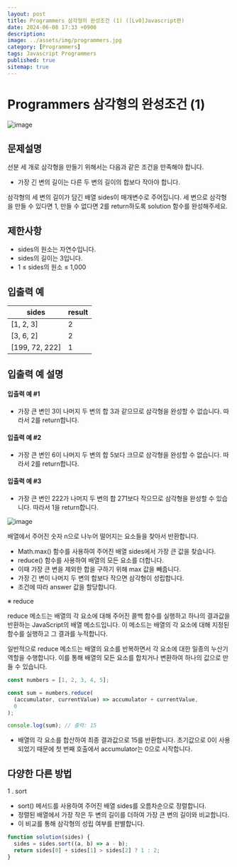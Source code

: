 ```yaml
---
layout: post
title: Programmers 삼각형의 완성조건 (1) ([Lv0]Javascript편)
date: 2024-06-08 17:33 +0900
description:
image: ../assets/img/programmers.jpg
category: [Programmers]
tags: Javascript Programmers
published: true
sitemap: true
---
```


# Programmers 삼각형의 완성조건 (1)

![image](https://github.com/gnlgk/gnlgk.github.io/assets/161431748/e3556365-12a4-407d-b7b9-95f8fe9b5ee2)

## 문제설명

선분 세 개로 삼각형을 만들기 위해서는 다음과 같은 조건을 만족해야 합니다.

- 가장 긴 변의 길이는 다른 두 변의 길이의 합보다 작아야 합니다.

삼각형의 세 변의 길이가 담긴 배열 sides이 매개변수로 주어집니다. 세 변으로 삼각형을 만들 수 있다면 1, 만들 수 없다면 2를 return하도록 solution 함수를 완성해주세요.

## 제한사항

- sides의 원소는 자연수입니다.
- sides의 길이는 3입니다.
- 1 ≤ sides의 원소 ≤ 1,000

## 입출력 예

| sides          | result |
| -------------- | ------ |
| [1, 2, 3]      | 2      |
| [3, 6, 2]      | 2      |
| [199, 72, 222] | 1      |

## 입출력 예 설명

#### 입출력 예 #1

- 가장 큰 변인 3이 나머지 두 변의 합 3과 같으므로 삼각형을 완성할 수 없습니다. 따라서 2를 return합니다.

#### 입출력 예 #2

- 가장 큰 변인 6이 나머지 두 변의 합 5보다 크므로 삼각형을 완성할 수 없습니다. 따라서 2를 return합니다.

#### 입출력 예 #3

- 가장 큰 변인 222가 나머지 두 변의 합 271보다 작으므로 삼각형을 완성할 수 있습니다. 따라서 1을 return합니다.

![image](https://github.com/gnlgk/gnlgk.github.io/assets/161431748/628b20ba-09a9-43f3-be94-9b061f399d92)

배열에서 주어진 숫자 n으로 나누어 떨어지는 요소들을 찾아서 반환합니다.

- Math.max() 함수를 사용하여 주어진 배열 sides에서 가장 큰 값을 찾습니다.
- reduce() 함수를 사용하여 배열의 모든 요소를 더합니다.
- 이때 가장 큰 변을 제외한 합을 구하기 위해 max 값을 빼줍니다.
- 가장 긴 변이 나머지 두 변의 합보다 작으면 삼각형이 성립합니다.
- 조건에 따라 answer 값을 할당합니다.

※ reduce

reduce 메소드는 배열의 각 요소에 대해 주어진 콜백 함수를 실행하고 하나의 결과값을 반환하는 JavaScript의 배열 메소드입니다. 이 메소드는 배열의 각 요소에 대해 지정된 함수를 실행하고 그 결과를 누적합니다.

일반적으로 reduce 메소드는 배열의 요소를 반복하면서 각 요소에 대한 일종의 누산기 역할을 수행합니다. 이를 통해 배열의 모든 요소를 합치거나 변환하여 하나의 값으로 만들 수 있습니다.

```javascript
const numbers = [1, 2, 3, 4, 5];

const sum = numbers.reduce(
  (accumulator, currentValue) => accumulator + currentValue,
  0
);

console.log(sum); // 출력: 15
```

- 배열의 각 요소를 합산하여 최종 결과값으로 15를 반환합니다. 초기값으로 0이 사용되었기 때문에 첫 번째 호출에서 accumulator는 0으로 시작합니다.

## 다양한 다른 방법

1 . sort

- sort() 메서드를 사용하여 주어진 배열 sides를 오름차순으로 정렬합니다.
- 정렬된 배열에서 가장 작은 두 변의 길이를 더하여 가장 큰 변의 길이와 비교합니다.
- 이 비교를 통해 삼각형의 성립 여부를 판별합니다.

```javascript
function solution(sides) {
  sides = sides.sort((a, b) => a - b);
  return sides[0] + sides[1] > sides[2] ? 1 : 2;
}
```

